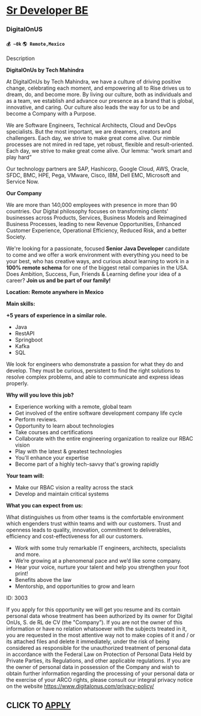 # [Sr Developer BE](https://www.remotewlb.com/apply/sr-developer-be)  
### DigitalOnUS  
#### `💰 ~0k` `🌎 Remote,Mexico`  

Description

**DigitalOnUs by Tech Mahindra**

At DigitalOnUs by Tech Mahindra, we have a culture of driving positive change, celebrating each moment, and empowering all to Rise drives us to dream, do, and become more. By living our culture, both as individuals and as a team, we establish and advance our presence as a brand that is global, innovative, and caring. Our culture also leads the way for us to be and become a Company with a Purpose.

We are Software Engineers, Technical Architects, Cloud and DevOps specialists. But the most important, we are dreamers, creators and challengers. Each day, we strive to make great come alive. Our nimble processes are not mired in red tape, yet robust, flexible and result-oriented. Each day, we strive to make great come alive. Our lemma: “work smart and play hard”

Our technology partners are SAP, Hashicorp, Google Cloud, AWS, Oracle, SFDC, BMC, HPE, Pega, VMware, Cisco, IBM, Dell EMC, Microsoft and Service Now.

**Our Company**

We are more than 140,000 employees with presence in more than 90 countries. Our Digital philosophy focuses on transforming clients' businesses across Products, Services, Business Models and Reimagined Business Processes, leading to new Revenue Opportunities, Enhanced Customer Experience, Operational Efficiency, Reduced Risk, and a better Society.

We're looking for a passionate, focused **Senior Java Developer** candidate to come and we offer a work environment with everything you need to be your best, who has creative ways, and curious about learning to work in a **100% remote schema** for one of the biggest retail companies in the USA. Does Ambition, Success, Fun, Friends & Learning define your idea of a career? **Join us and be part of our family!**

**Location: Remote anywhere in Mexico**

**Main skills:**

**+5 years of experience in a similar role.**

  * Java
  * RestAPI
  * Springboot
  * Kafka
  * SQL

We look for engineers who demonstrate a passion for what they do and develop. They must be curious, persistent to find the right solutions to resolve complex problems, and able to communicate and express ideas properly.

**Why will you love this job?**

  * Experience working with a remote, global team
  * Get involved of the entire software development company life cycle
  * Perform reviews.
  * Opportunity to learn about technologies
  * Take courses and certifications
  * Collaborate with the entire engineering organization to realize our RBAC vision
  * Play with the latest & greatest technologies
  * You'll enhance your expertise
  * Become part of a highly tech-savvy that's growing rapidly

**Your team will:**

  * Make our RBAC vision a reality across the stack
  * Develop and maintain critical systems 

**What you can expect from us:**

What distinguishes us from other teams is the comfortable environment which engenders trust within teams and with our customers. Trust and openness leads to quality, innovation, commitment to deliverables, efficiency and cost-effectiveness for all our customers.

  * Work with some truly remarkable IT engineers, architects, specialists and more.
  * We’re growing at a phenomenal pace and we’d like some company.
  * Hear your voice, nurture your talent and help you strengthen your foot print!
  * Benefits above the law
  * Mentorship, and opportunities to grow and learn

ID: 3003

If you apply for this opportunity we will get you resume and its contain personal data whose treatment has been authorized by its owner for Digital OnUs, S. de RL de CV (the "Company”). If you are not the owner of this information or have no relation whatsoever with the subjects treated in it, you are requested in the most attentive way not to make copies of it and / or its attached files and delete it immediately, under the risk of being considered as responsible for the unauthorized treatment of personal data in accordance with the Federal Law on Protection of Personal Data Held by Private Parties, its Regulations, and other applicable regulations. If you are the owner of personal data in possession of the Company and wish to obtain further information regarding the processing of your personal data or the exercise of your ARCO rights, please consult our integral privacy notice on the website https://www.digitalonus.com/privacy-policy/

  
## CLICK TO [APPLY](https://www.remotewlb.com/apply/sr-developer-be)

